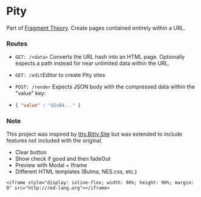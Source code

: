 # Pity
Part of [Fragment Theory]().  Create pages contained entirely within a URL.

### Routes

* `GET: /<data>` Converts the URL hash into an HTML page. Optionally expects a path instead for near unlimited data within the URL.

* `GET: /edit`Editor to create Pity sites

* `POST: /render` Expects JSON body with the compressed data within the "value" key:

* ```json
  { "value" : "G5sB4..." }
  ```



### Note

This project was inspired by [Itty.Bitty.Site](https://github.com/alcor/itty-bitty) but was extended to include features not included with the original.







* Clear button
* Show check if good and then fadeOut
* Preview with Modal + Iframe
* Different HTML templates (Bulma, NES.css, etc.)

```
<iframe style="display: inline-flex; width: 90%; height: 90%; margin: 0" src="http://red-lang.org"></iframe>
```

